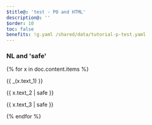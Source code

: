 ```yaml
---
$title@: 'test - PO and HTML'
description@: ''
$order: 10
toc: false
benefits: !g.yaml /shared/data/tutorial-p-test.yaml
---
```


### NL and 'safe'
{% for x in doc.content.items %}
  <div class="">
    <p class="">{{ _(x.text_1) }}</p>
    <p class="">{{ x.text_2 | safe }}</p>
    <p class="">{{ x.text_3 | safe }}</p>
  </div>
{% endfor %}

